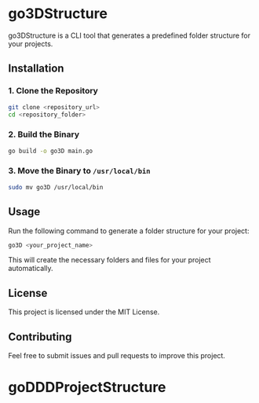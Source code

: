 # go3DStructure

go3DStructure is a CLI tool that generates a predefined folder structure for your projects.

## Installation

### 1. Clone the Repository

```sh
git clone <repository_url>
cd <repository_folder>
```

### 2. Build the Binary

```sh
go build -o go3D main.go
```

### 3. Move the Binary to `/usr/local/bin`

```sh
sudo mv go3D /usr/local/bin
```

## Usage

Run the following command to generate a folder structure for your project:

```sh
go3D <your_project_name>
```

This will create the necessary folders and files for your project automatically.

## License

This project is licensed under the MIT License.

## Contributing

Feel free to submit issues and pull requests to improve this project.

# goDDDProjectStructure
